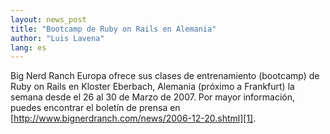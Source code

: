 ```yaml
---
layout: news_post
title: "Bootcamp de Ruby on Rails en Alemania"
author: "Luis Lavena"
lang: es
---
```


Big Nerd Ranch Europa ofrece sus clases de entrenamiento (bootcamp) de
Ruby on Rails en Kloster Eberbach, Alemania (próximo a Frankfurt) la
semana desde el 26 al 30 de Marzo de 2007. Por mayor información, puedes
encontrar el boletín de prensa en
[http://www.bignerdranch.com/news/2006-12-20.shtml][1].



[1]: http://www.bignerdranch.com/news/2006-12-20.shtml 
